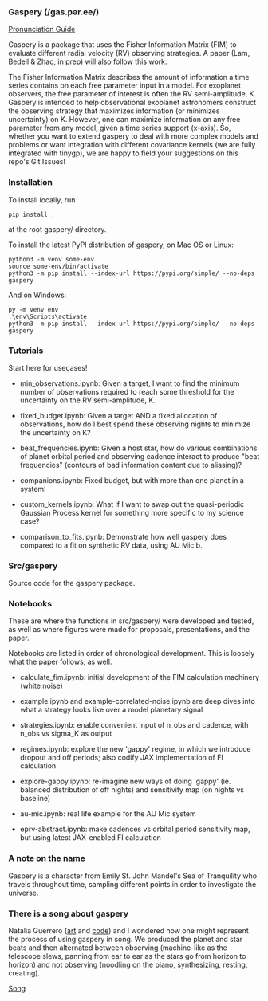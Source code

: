 ### Gaspery (/gas.pər.ee/)

[Pronunciation Guide](https://user-images.githubusercontent.com/16911363/212941685-d887b375-176f-4c23-b011-5f6968028a33.mp4)

Gaspery is a package that uses the Fisher Information Matrix (FIM) to evaluate different radial velocity (RV) observing strategies. A paper (Lam, Bedell & Zhao, in prep) will also follow this work.

The Fisher Information Matrix describes the amount of information a time series contains on each free parameter input in a model. For exoplanet observers, the free parameter of interest is often the RV semi-amplitude, K. Gaspery is intended to help observational exoplanet astronomers construct the observing strategy that maximizes information (or minimizes uncertainty) on K. However, one can maximize information on any free parameter from any model, given a time series support (x-axis). So, whether you want to extend gaspery to deal with more complex models and problems or want integration with different covariance kernels (we are fully integrated with tinygp), we are happy to field your suggestions on this repo's Git Issues!

### Installation
To install locally, run 
```
pip install .
``` 
at the root gaspery/ directory. 

To install the latest PyPI distribution of gaspery, on Mac OS or Linux:
```
python3 -m venv some-env
source some-env/bin/activate
python3 -m pip install --index-url https://pypi.org/simple/ --no-deps gaspery
```
And on Windows:
```
py -m venv env
.\env\Scripts\activate
python3 -m pip install --index-url https://pypi.org/simple/ --no-deps gaspery
```

### Tutorials
Start here for usecases! 

- min_observations.ipynb: Given a target, I want to find the minimum number of observations required to reach some threshold for the uncertainty on the RV semi-amplitude, K.

- fixed_budget.ipynb: Given a target AND a fixed allocation of observations, how do I best spend these observing nights to minimize the uncertainty on K? 

- beat_frequencies.ipynb: Given a host star, how do various combinations of planet orbital period and observing cadence interact to produce "beat frequencies" (contours of bad information content due to aliasing)?

- companions.ipynb: Fixed budget, but with more than one planet in a system!

- custom_kernels.ipynb: What if I want to swap out the quasi-periodic Gaussian Process kernel for something more specific to my science case? 

- comparison_to_fits.ipynb: Demonstrate how well gaspery does compared to a fit on synthetic RV data, using AU Mic b. 

### Src/gaspery
Source code for the gaspery package.


### Notebooks
These are where the functions in src/gaspery/ were developed and tested, as well as where figures were made for proposals, presentations, and the paper.

Notebooks are listed in order of chronological development. This is loosely what the paper follows, as well.

- calculate_fim.ipynb: initial development of the FIM calculation machinery (white noise)

- example.ipynb and example-correlated-noise.ipynb are deep dives into what a strategy looks like over a model planetary signal

- strategies.ipynb: enable convenient input of n_obs and cadence, with n_obs vs sigma_K as output

- regimes.ipynb: explore the new 'gappy' regime, in which we introduce dropout and off periods; also codify JAX implementation of FI calculation

- explore-gappy.ipynb: re-imagine new ways of doing 'gappy' (ie. balanced distribution of off nights) and sensitivity map (on nights vs baseline)

- au-mic.ipynb: real life example for the AU Mic system

- eprv-abstract.ipynb: make cadences vs orbital period sensitivity map, but using latest JAX-enabled FI calculation


### A note on the name
Gaspery is a character from Emily St. John Mandel's Sea of Tranquility who travels throughout time, sampling different points in order to investigate the universe. 

### There is a song about gaspery
Natalia Guerrero ([art](https://www.nataliaguerreroart.com) and [code](https://github.com/namagu/)) and I wondered how one might represent the process of using gaspery in song. We produced the planet and star beats and then alternated between observing (machine-like as the telescope slews, panning from ear to ear as the stars go from horizon to horizon) and not observing (noodling on the piano, synthesizing, resting, creating). 

[Song](https://github.com/exoclam/gaspery/assets/16911363/10fa8aea-f514-4e49-9865-ded7ccf9bbb3)


